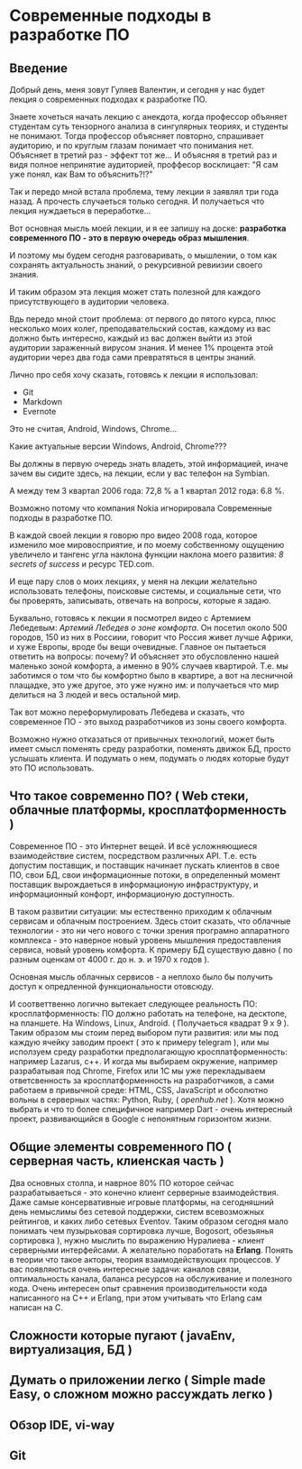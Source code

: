 Современные подходы в разработке ПО
================

## Введение
Добрый день, меня зовут Гуляев Валентин, и сегодня у нас будет лекция о современных подходах к разработке ПО.

Знаете хочеться начать лекцию с анекдота, когда профессор объяняет студентам суть тензорного анализа в сингулярных теориях, и студенты не понимают. Тогда профессор объясняет повторно, спрашивает аудиторию, и по круглым глазам понимает что понимания нет. Объясняет в третий раз - эффект тот же... И объясняя в третий раз и видя полное непринятие аудиторией, проффесор восклицает: "Я сам уже понял, как Вам то объяснить?!?"

Так и передо мной встала проблема, тему лекции я заявлял три года назад. А прочесть случаеться только сегодня. И получаеться что лекция нуждаеться в переработке...

Вот основная мысль моей лекции, и я ее запишу на доске: **разработка современного ПО - это в первую очередь образ мышления**.

И поэтому мы будем сегодня разговаривать, о мышлении, о том как сохранять актуальность знаний, о рекурсивной ревиизии своего знания.

И таким образом эта лекция может стать полезной для каждого присутствующего в аудитории человека.

Вдь передо мной стоит проблема: от первого до пятого курса, плюс несколько моих колег, преподавательский состав, каждому из вас должно быть интересно, каждый из вас должен выйти из этой аудитории зараженный вирусом знания. И менее 1% процента этой аудитории через два года сами превратяться в центры знаний.

Лично про себя хочу сказать, готовясь к лекции я использовал:
* Git
* Markdown
* Evernote

Это не считая, Android, Windows, Chrome...

Какие актуальные версии Windows, Android, Chrome???

Вы должны в первую очередь знать владеть, этой информацией, иначе зачем вы сидите здесь, на лекции, если у вас телефон на Symbian.

А между тем 3 квартал 2006 года: 72,8 % а 1 квартал 2012 года: 6.8 %.

Возможно потому что компания Nokia игнорировала Современные подходы в разработке ПО.

В каждой своей лекции я говорю про видео 2008 года, которое изменило мое мировосприятие, и по моему собственному ощущению увеличело и тангенс угла наклона функции наклона моего развития: *8 secrets of success* и ресурс TED.com.

И еще пару слов о моих лекциях, у меня на лекции желательно использовать телефоны, поисковые системы, и социальные сети, что бы проверять, записывать, отвечать на вопросы, которые я задаю. 

Буквально, готовясь к лекции я посмотрел видео с Артемием Лебедевым: *Артемий Лебедев о зоне комфорта*. Он посетил около 500 городов, 150 из них в Россиии, говорит что Россия живет лучше Африки, и хуже Европы, вроде бы вещи очевидные. Главное он пытаеться ответить на вопросы: почему? И объясняет это обусловленно нашей маленько зоной комфорта, а именно в 90% случаев квартирой. Т.е. мы заботимся о том что бы комфортно было в квартире, а вот на лесничной плащадке, это уже другое, это уже нужно им: и получаеться что мир делиться на 3 людей и весь остальной мир. 

Так вот можно переформулировать Лебедева и сказать, что современное ПО - это выход разработчиков из зоны своего комфорта.

Возможно нужно отказаться от привычных технологий, может быть имеет смысл поменять среду разработки, поменять движок БД, просто услышать клиента. И подумать о нем, подумать о людях которые будут это ПО использовать.

## Что такое современно ПО? ( Web стеки, облачные платформы, кросплатформенность )

Современное ПО - это Интернет вещей. И всё усложняющиеся взаимодействие систем, посредством различных API. Т.е. есть допустим поставщик, и поставщик начинает пускать клиентов в свое ПО, свои БД, свои информационные потоки, в определенный момент поставщик вырождаеться в информационую инфраструктуру, и информационный конфорт, информационую доступность.

В таком развитии ситуации: мы естественно приходим к облачным сервисам и облачным построением. Здесь стоит сказать, что облачные технологии - это ни чего нового с точки зрения програмно аппаратного комплекса - это наверное новый уровень мышления предоставления сервиса, новый уровень комфорта. К примеру БД существую давно ( по разным оценкам от 4000 г. до н. э. и 1970 х годов ).

Основная мысль облачных сервисов - а неплохо было бы получить доступ к опредленной функциональности отовсюду.

И соответтвенно логично вытекает следующее реальность ПО: кросплатформенность: ПО должно работать на телефоне, на десктопе, на планшете. На Windows, Linux, Android. ( Получаеться квадрат 9 х 9 ). Таким образом мы стоим перед выбором пути развития: или мы под каждую ячейку заводим проект ( это к примеру telegram ), или мы исползуем среду разработки предполагающую кросплатформенность: например Lazarus, c++. И когда мы выбираем окружение, например разрабатывая под Chrome, Firefox или 1С мы уже перекладываем ответсвенность за кросплатформенность на разработчиков, а сами работаем в привычной среде: HTML, CSS, JavaScript и обсолютно вольны в серверных частях: Python, Ruby, ( *openhub.net* ). Хотя можно выбрать и что то более специфичное например Dart - очень интересный проект, развивающийся в Google с непонятным горизонтом жизни.

## Общие элементы современного ПО ( серверная часть, клиенская часть )

Два основных столпа, и наврное 80% ПО которое сейчас разрабатываеться - это конечно клиент серверные взаимодействия. Даже самые консервативные игровые платформы, на сегодняшний день немыслимы без сетевой поддержки, систем всевозможных рейтингов, и каких либо сетевых Eventov. Таким образом сегодня мало понимать чем пузырьковая сортировка лучше, Bogosort, обезьянья сортировка ), нужно мыслить по выражению Нуралиева - клиент серверными интерфейсами. А желательно поработать на **Erlang**. Понять в теории что такое акторы, теория взаимодействующих процессов. У вас появляються очень интересные задачи: каналов связи, оптимальность канала, баланса ресурсов на обслуживание и полезного кода. Очень интересен опыт сравнения производительности кода написанного на С++ и Erlang, при этом учитывать что Erlang сам написан на С.  

## Сложности которые пугают ( javaEnv, виртуализация, БД )
## Думать о приложении легко ( Simple made Easy, о сложном можно рассуждать легко )
## Обзор IDE, vi-way
## Git
